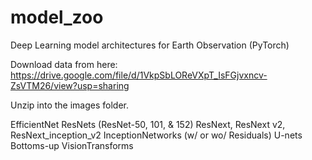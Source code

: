 # model_zoo
Deep Learning model architectures for Earth Observation (PyTorch)

Download data from here:
    https://drive.google.com/file/d/1VkpSbLOReVXpT_IsFGjvxncv-ZsVTM26/view?usp=sharing

Unzip into the images folder.

EfficientNet
ResNets (ResNet-50, 101, & 152)
ResNext, ResNext v2, ResNext_inception_v2
InceptionNetworks (w/ or wo/ Residuals)
U-nets
Bottoms-up
VisionTransforms
